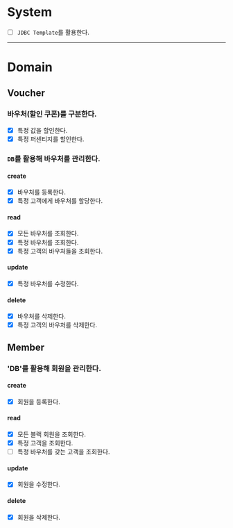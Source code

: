 # System
- [ ] `JDBC Template`를 활용한다.

---

# Domain
## Voucher
### 바우처(할인 쿠폰)를 구분한다.
- [x] 특정 값을 할인한다.
- [x] 특정 퍼센티지를 할인한다.

### `DB`를 활용해 바우처를 관리한다.
#### create
- [x] 바우처를 등록한다.
- [x] 특정 고객에게 바우처를 할당한다.
#### read
- [x] 모든 바우처를 조회한다.
- [x] 특정 바우처를 조회한다.
- [x] 특정 고객의 바우처들을 조회한다.
#### update
- [x] 특정 바우처를 수정한다.
#### delete
- [x] 바우처를 삭제한다.
- [x] 특정 고객의 바우처를 삭제한다.

## Member
### 'DB'를 활용해 회원을 관리한다.
#### create
- [x] 회원을 등록한다.
#### read
- [x] 모든 블랙 회원을 조회한다.
- [x] 특정 고객을 조회한다.
- [ ] 특정 바우처를 갖는 고객을 조회한다.
#### update
- [x] 회원을 수정한다.
#### delete
- [x] 회원을 삭제한다.
